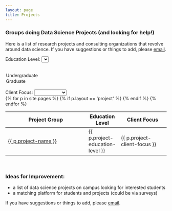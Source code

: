```yaml
---
layout: page
title: Projects
---
```


### Groups doing Data Science Projects (and looking for help!)

Here is a list of research projects and consulting organizations that revolve around data science. If you have suggestions or things to add, please [email](mailto:marwahaha@berkeley.edu).

Education Level: <select id="search-edulevel" name="edulevel">
  <option></option>
  <option>Undergraduate</option>
  <option>Graduate</option>
</select>
<br />
Client Focus: <select id="search-client" name="client">
  <option></option>
  <option>Industry</option>
  <option>Research</option>
  <option>Development</option>
</select>
<br />
<table id="project-table" class="table table-bordered" style="padding:0px; width:100%">
  <thead>
    <th data-dynatable-column="name" style="width:50%">Project Group</th>
    <th data-dynatable-column="edulevel" style="width:20%">Education Level</th>
    <th data-dynatable-column="client">Client Focus</th>
  </thead>
  {% for p in site.pages %}
    {% if p.layout == 'project' %}
      <tr>
        <td class="project-name">
          <a target="_blank" href="/datamap{{ p.url }}">{{ p.project-name }}</a>
        </td>
        <td class="project-education-level">{{ p.project-education-level }}</td>
        <td class="project-academic-focus">{{ p.project-client-focus }}</td>
      </tr>
    {% endif %}
  {% endfor %}
</table>



<link rel="stylesheet" href="https://cdnjs.cloudflare.com/ajax/libs/Dynatable/0.3.1/jquery.dynatable.min.css">
<script src="https://cdnjs.cloudflare.com/ajax/libs/Dynatable/0.3.1/jquery.dynatable.min.js"></script>

<script>
$('#project-table').bind('dynatable:init', function(e, dynatable) {
    dynatable.queries.functions['max-price'] = function(record, queryValue) {
      return parseFloat(record.price.replace(/,/,'')) <= parseFloat(queryValue);
    };
  }).dynatable({
    inputs: {
      // paginationClass: 'pagination',
      // paginationActiveClass: 'active',
      // paginationDisabledClass: 'disabled'
      queries: $('#search-edulevel, #search-client')
    },
    features: {
      paginate: false,
      recordCount: false,
      search: false
    }
});
</script>


<br />


### Ideas for Improvement:

* a list of data science projects on campus looking for interested students
* a matching platform for students and projects (could be via surveys)

If you have suggestions or things to add, please [email](mailto:marwahaha@berkeley.edu).


